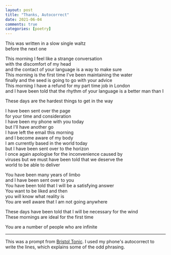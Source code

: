 ```yaml
---
layout: post
title: "Thanks, Autocorrect"
date: 2021-06-04
comments: true
categories: [poetry]
---
```


This was written in a slow single waltz  
before the next one  

This morning I feel like a strange conversation  
with the discomfort of my head  
and the contact of your language is a way to make sure  
This morning is the first time I've been maintaining the water  
finally and the seed is going to go with your advice  
This morning I have a refund for my part time job in London  
and I have been told that the rhythm of your language
is a better man than I  

<!--more-->

These days are the hardest things to get in the way  

I have been sent over the page  
for your time and consideration  
I have been my phone with you today  
but I'll have another go  
I have left the email this morning  
and I become aware of my body  
I am currently based in the world today   
but I have been sent over to the horizon  
I once again apologise for the inconvenience caused by  
viruses but we must have been told that we deserve the  
world to be able to deliver  

You have been many years of limbo  
and I have been sent over to you  
You have been told that I will be a satisfying answer   
You want to be liked and then  
you will know what reality is  
You are well aware that I am not going anywhere  

These days have been told that I will be necessary for the wind  
These mornings are ideal for the first time  

You are a number of people who are infinite  

---

This was a prompt from [Bristol Tonic](https://www.facebook.com/BristolTonic/). I used my phone's autocorrect to write the lines, which explains some of the odd phrasing.

